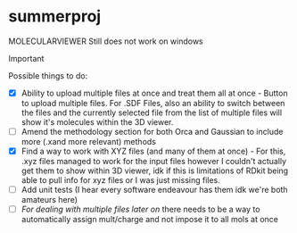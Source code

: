 # summerproj

MOLECULARVIEWER Still does not work on windows 


>[!Important] 
>Possible things to do:

- [X] Ability to upload multiple files at once and treat them all at once
      - Button to upload multiple files. For .SDF Files, also an ability to switch between the files and the currently selected file from the list of multiple files will show it's molecules within the 3D viewer.
- [ ] Amend the methodology section for both Orca and Gaussian to include more (.xand more relevant) methods
- [X] Find a way to work with XYZ files (and many of them at once)
      - For this, .xyz files managed to work for the input files however I couldn't actually get them to show within 3D viewer, idk if this is limitations of RDkit being able to pull info for xyz files or I was just missing files.
- [ ] Add unit tests (I hear every software endeavour has them idk we're both amateurs here)
- [ ] *For dealing with multiple files later on* there needs to be a way to automatically assign mult/charge and not impose it to all mols at once
